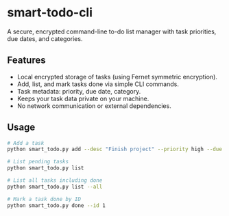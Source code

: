 # smart-todo-cli

A secure, encrypted command-line to-do list manager with task priorities, due dates, and categories.

## Features

- Local encrypted storage of tasks (using Fernet symmetric encryption).
- Add, list, and mark tasks done via simple CLI commands.
- Task metadata: priority, due date, category.
- Keeps your task data private on your machine.
- No network communication or external dependencies.

## Usage

```bash
# Add a task
python smart_todo.py add --desc "Finish project" --priority high --due 2025-08-10 --category work

# List pending tasks
python smart_todo.py list

# List all tasks including done
python smart_todo.py list --all

# Mark a task done by ID
python smart_todo.py done --id 1
